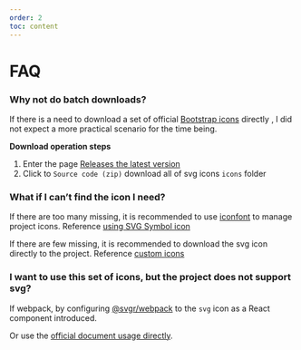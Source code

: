 ```yaml
---
order: 2
toc: content
---
```


# FAQ

### Why not do batch downloads?

If there is a need to download a set of official [Bootstrap icons](https://github.com/twbs/icons) directly , I did not expect a more practical scenario for the time being.

**Download operation steps**

1. Enter the page [Releases the latest version](https://github.com/twbs/icons/releases/latest)
2. Click to `Source code (zip)` download all of svg icons `icons` folder

### What if I can’t find the icon I need?

If there are too many missing, it is recommended to use [iconfont](https://iconfont.cn/) to manage project icons. Reference [using SVG Symbol icon](/en-US/documents/instruction#use-svg-symbol-icons)

If there are few missing, it is recommended to download the svg icon directly to the project. Reference [custom icons](/en-US/documents/instruction#custom-icon)

### I want to use this set of icons, but the project does not support svg?

If webpack, by configuring [@svgr/webpack](https://www.npmjs.com/package/@svgr/webpack) to the `svg` icon as a React component introduced.

Or use the [official document usage directly](https://icons.getbootstrap.com/#usage).
